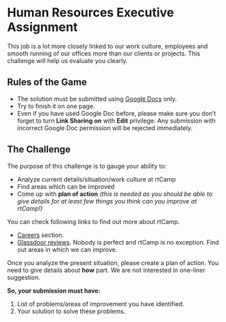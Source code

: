 # Human Resources Executive Assignment

This job is a lot more closely linked to our work culture, employees and smooth running of our offices more than our clients or projects. This challenge will help us evaluate you clearly.

Rules of the Game
-----------------

* The solution must be submitted using [Google Docs](https://www.google.co.in/docs/about/) only. 
* Try to finish it on one page.
* Even if you have used Google Doc before, please make sure you don’t forget to turn **Link Sharing on** with **Edit** privilege. Any submission with incorrect Google Doc permission will be rejected immediately.

The Challenge
-------------

The purpose of this challenge is to gauge your ability to:

* Analyze current details/situation/work culture at rtCamp
* Find areas which can be improved
* Come up with **plan of action** _(this is needed as you should be able to give details for at least few things you think can you improve at rtCamp!)_

You can check following links to find out more about rtCamp.

* [Careers](https://rtcamp.com/careers/) section.
* [Glassdoor reviews](https://www.glassdoor.co.in/Reviews/rtCamp-Reviews-E710060.htm). Nobody is perfect and rtCamp is no exception. Find out areas in which we can improve.

Once you analyze the present situation, please create a plan of action. You need to give details about **how** part. We are not interested in one-liner suggestion.


**So, your submission must have:**

1. List of problems/areas of improvement you have identified.
2. Your solution to solve these problems.
